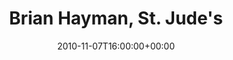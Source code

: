 ---
templateKey: event
guid: 0895a75a-6eab-11ea-99c5-002590d1d1b0
date: 2010-11-07T16:00:00+00:00
eventTime: '4pm'
title: "Brian Hayman, St. Jude's"
artist: Brian Hayman
city: Oakville
venue: St. Jude's
group: Tim Shia
guests: Chris Banks
---